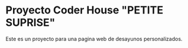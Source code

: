 # Proyecto Coder House "PETITE SUPRISE"

Este es un proyecto para una pagina web de desayunos personalizados.
